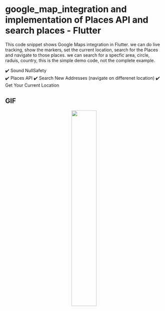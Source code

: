 # google_map_integration and implementation of Places API and search places - Flutter

This code snippet shows Google Maps integration in Flutter. we can do live tracking, show the markers, set the current location, search for the Places and navigate to those places. we can search for a specfic area, circle, raduis, country, this is the simple demo code, not the complete example.


✔️ Sound NullSafety <br />
✔️ Places API
✔️ Search New Addresses (navigate on differenet location)
✔️ Get Your Current Location


## GIF

<p align="center">
  <img 
    width=40%
    height=40%
    src="https://user-images.githubusercontent.com/101565812/203748952-6181e631-8e47-46e2-9906-e0b74bd0fa59.gif" >
</p>

